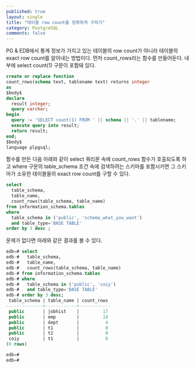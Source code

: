 ```yaml
---
published: true
layout: single
title: "테이블 row count를 정확하게 구하기"
category: PostgreSQL
comments: false
---
```


PG & EDB에서 통계 정보가 가지고 있는 테이블의 row count가 아니라 테이블의 exact row count를 알아내는 방법이다. 
먼저 count_rows라는 함수를 만들어둔다. 내부에 select count(1) 구문이 포함돼 있다.  

```sql
create or replace function 
count_rows(schema text, tablename text) returns integer
as
$body$
declare
  result integer;
  query varchar;
begin
  query := 'SELECT count(1) FROM ' || schema || '.' || tablename;
  execute query into result;
  return result;
end;
$body$
language plpgsql;

```
함수를 만든 다음 아래와 같이 select 쿼리문 속에 count_rows 함수가 호출되도록 하고 where 구문의 table_schema 조건 속에 검색하려는 스키마를 포함시키면 그 스키마가 소유한 테이블들의 exact row count를 구할 수 있다. 

```sql
select 
  table_schema,
  table_name, 
  count_rows(table_schema, table_name)
from information_schema.tables
where 
  table_schema in ('public', 'schema_what_you_want') 
  and table_type='BASE TABLE'
order by 3 desc ;
```

문제가 없다면 아래와 같은 결과를 볼 수 있다. 

```sql
edb=# select
edb-#   table_schema,
edb-#   table_name,
edb-#   count_rows(table_schema, table_name)
edb-# from information_schema.tables
edb-# where
edb-#   table_schema in ('public', 'coiy')
edb-#   and table_type='BASE TABLE'
edb-# order by 3 desc;
 table_schema | table_name | count_rows
--------------+------------+------------
 public       | jobhist    |         17
 public       | emp        |         14
 public       | dept       |          4
 public       | t1         |          0
 public       | t2         |          0
 coiy         | t1         |          0
(6 rows)

edb=#
edb=#
```